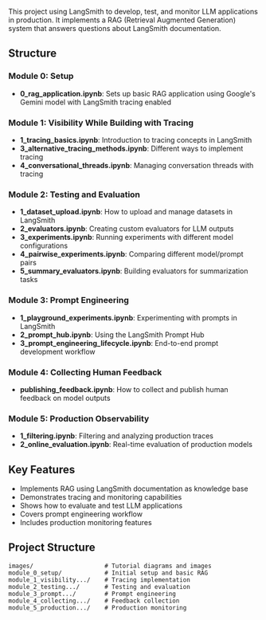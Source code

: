 This project using LangSmith to develop, test, and monitor LLM applications in production. It implements a RAG (Retrieval Augmented Generation) system that answers questions about LangSmith documentation.

## Structure

### Module 0: Setup
- **0_rag_application.ipynb**: Sets up basic RAG application using Google's Gemini model with LangSmith tracing enabled

### Module 1: Visibility While Building with Tracing
- **1_tracing_basics.ipynb**: Introduction to tracing concepts in LangSmith
- **3_alternative_tracing_methods.ipynb**: Different ways to implement tracing
- **4_conversational_threads.ipynb**: Managing conversation threads with tracing

### Module 2: Testing and Evaluation
- **1_dataset_upload.ipynb**: How to upload and manage datasets in LangSmith
- **2_evaluators.ipynb**: Creating custom evaluators for LLM outputs
- **3_experiments.ipynb**: Running experiments with different model configurations
- **4_pairwise_experiments.ipynb**: Comparing different model/prompt pairs
- **5_summary_evaluators.ipynb**: Building evaluators for summarization tasks

### Module 3: Prompt Engineering
- **1_playground_experiments.ipynb**: Experimenting with prompts in LangSmith
- **2_prompt_hub.ipynb**: Using the LangSmith Prompt Hub
- **3_prompt_engineering_lifecycle.ipynb**: End-to-end prompt development workflow

### Module 4: Collecting Human Feedback
- **publishing_feedback.ipynb**: How to collect and publish human feedback on model outputs

### Module 5: Production Observability
- **1_filtering.ipynb**: Filtering and analyzing production traces
- **2_online_evaluation.ipynb**: Real-time evaluation of production models

## Key Features
- Implements RAG using LangSmith documentation as knowledge base
- Demonstrates tracing and monitoring capabilities
- Shows how to evaluate and test LLM applications
- Covers prompt engineering workflow
- Includes production monitoring features

## Project Structure
```
images/                    # Tutorial diagrams and images
module_0_setup/            # Initial setup and basic RAG
module_1_visibility.../    # Tracing implementation
module_2_testing.../       # Testing and evaluation
module_3_prompt.../        # Prompt engineering
module_4_collecting.../    # Feedback collection
module_5_production.../    # Production monitoring
```

